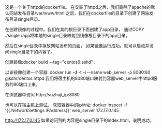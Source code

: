 这是一个关于httpd的dockerfile。
在安装了httpd之后，我们删除了apache的默认网站发布目录/var/www/html
之后，我们在dockerfile的目录下创建了网站发布目录single目录。

在创建镜像的过程中。我们在其的根目录下面创建了app目录，
通过COPY ./single /app将本地的single目录映射到镜像根目录下的app目录。

然后在single目录中存放网站发布的页面，
如果镜像运行成功。就可以启动并访问single目录下的内容了。

创建镜像:docker build --tag="centos6:sshd" .

以该镜像创建一个容器:
docker run -d -t -i --name web_server -p 8080:80 gjkdhr/centos:httpd 
我们将宿主机的8080端口映射到容器web_server中httpd服务的80端口上来。

在浏览器中访问
http://suzhuji_ip:8080

也可以在宿主机上测试。
获取容器中的ip地址:
docker inspect -f '{{.NetworkSettings.IPAddress}}' web_server
172.17.0.145

http://172.17.0.145
如果访问到的内容是single目录下的index.html，说明成功。
